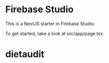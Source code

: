# Firebase Studio

This is a NextJS starter in Firebase Studio.

To get started, take a look at src/app/page.tsx.
# dietaudit
